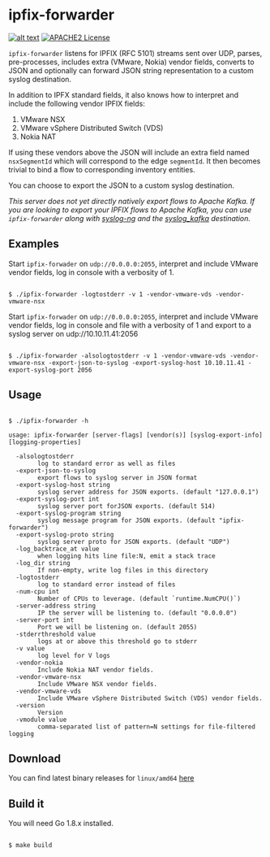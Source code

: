 # ipfix-forwarder

[![alt text](https://travis-ci.org/anguenot/ipfix-forwarder.svg?branch=master "Travis CI build status")](https://travis-ci.org/anguenot/ipfix-forwarder)
[![APACHE2 License](https://img.shields.io/badge/license-Apache2.0-blue.svg?style=flat-square)](https://opensource.org/licenses/Apache-2.0)


`ipfix-forwarder` listens for IPFIX (RFC 5101) streams sent over UDP, parses, 
pre-processes, includes extra (VMware, Nokia) vendor fields, converts to JSON and 
optionally can forward JSON string representation to a custom syslog destination.

In addition to IPFX standard fields, it also knows how to interpret and include 
the following vendor IPFIX fields:

1. VMware NSX
2. VMware vSphere Distributed Switch (VDS)
3. Nokia NAT

If using these vendors above the JSON will include an extra field named 
`nsxSegmentId` which will correspond to the edge `segmentId`. It then becomes 
trivial to bind a flow to corresponding inventory entities.

You can choose to export the JSON to a custom syslog destination.

*This server does not yet directly natively export flows to Apache Kafka. 
If you are looking to export your IPFIX flows to Apache Kafka, you can use 
`ipfix-forwarder` along with [syslog-ng](https://github.com/balabit/syslog-ng/) 
and the [syslog_kafka](https://github.com/ilanddev/syslogng_kafka) destination.*

## Examples

Start `ipfix-forwader` on `udp://0.0.0.0:2055`, interpret and include VMware 
vendor fields, log in console with a verbosity of 1.

```console

$ ./ipfix-forwarder -logtostderr -v 1 -vendor-vmware-vds -vendor-vmware-nsx

```

Start `ipfix-forwader` on `udp://0.0.0.0:2055`, interpret and include VMware 
vendor fields, log in console and file with a verbosity of 1 and export to a 
syslog server on udp://10.10.11.41:2056

```console

$ ./ipfix-forwarder -alsologtostderr -v 1 -vendor-vmware-vds -vendor-vmware-nsx -export-json-to-syslog -export-syslog-host 10.10.11.41 -export-syslog-port 2056 

```

## Usage

```console

$ ./ipfix-forwarder -h

usage: ipfix-forwarder [server-flags] [vendor(s)] [syslog-export-info] [logging-properties]

  -alsologtostderr
        log to standard error as well as files
  -export-json-to-syslog
        export flows to syslog server in JSON format
  -export-syslog-host string
        syslog server address for JSON exports. (default "127.0.0.1")
  -export-syslog-port int
        syslog server port forJSON exports. (default 514)
  -export-syslog-program string
        syslog message program for JSON exports. (default "ipfix-forwarder")
  -export-syslog-proto string
        syslog server proto for JSON exports. (default "UDP")
  -log_backtrace_at value
        when logging hits line file:N, emit a stack trace
  -log_dir string
        If non-empty, write log files in this directory
  -logtostderr
        log to standard error instead of files
  -num-cpu int
        Number of CPUs to leverage. (default `runtime.NumCPU()`)
  -server-address string
        IP the server will be listening to. (default "0.0.0.0")
  -server-port int
        Port we will be listening on. (default 2055)
  -stderrthreshold value
        logs at or above this threshold go to stderr
  -v value
        log level for V logs
  -vendor-nokia
    	Include Nokia NAT vendor fields.
  -vendor-vmware-nsx
        Include VMware NSX vendor fields.
  -vendor-vmware-vds
        Include VMware vSphere Distributed Switch (VDS) vendor fields.
  -version
        Version
  -vmodule value
        comma-separated list of pattern=N settings for file-filtered logging

```

## Download

You can find latest binary releases for `linux/amd64` [here](https://github.com/anguenot/ipfix-forwarder/releases/latest)

## Build it

You will need Go 1.8.x installed.

```console

$ make build

```
